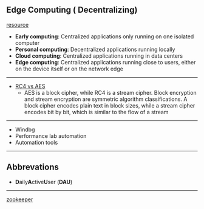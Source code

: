 ## Edge Computing ( Decentralizing)
[resource](https://www.cloudflare.com/learning/serverless/glossary/what-is-edge-computing/)
* __Early computing__: Centralized applications only running on one isolated computer
* __Personal computing__: Decentralized applications running locally
* __Cloud computing__: Centralized applications running in data centers
* __Edge computing__: Centralized applications running close to users, either on the device itself or on the network edge
_____

* [RC4 vs AES](https://askanydifference.com/difference-between-aes-and-rc4-with-table/)
  * AES is a block cipher, while RC4 is a stream cipher. Block encryption and stream encryption are symmetric algorithm classifications. A block cipher encodes plain text in block sizes, while a stream cipher encodes bit by bit, which is similar to the flow of a stream
____

* Windbg
* Performance lab automation
* Automation tools
____

## Abbrevations
* **D**aily**A**ctive**U**ser (__DAU__)

_____

[zookeeper](https://www.youtube.com/watch?v=gZj16chk0Ss)

